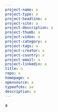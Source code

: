 ```yaml
---
project-name: a
project-type: a
project-headline: a
project-site: a
project-description: a
project-thumb: a
project-video: a
project-category: a
project-tags: a
project-creator: a
project-country: a
project-email: a
project-linkedin: a
title: a
repo: a
homepage: a
opensource: a
typeofcms: aa
description: a
---
```

a
